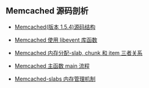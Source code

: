 ﻿## Memcached 源码剖析

* [Memcached(版本 1.5.4)源码结构](https://github.com/steveLauwh/Memcached/blob/master/The%20Annotated%20Memcached%20Sources/Memcached(%E7%89%88%E6%9C%AC%201.5.4)%E6%BA%90%E7%A0%81%E7%BB%93%E6%9E%84.md)

* [Memcached 使用 libevent 库函数](https://github.com/steveLauwh/Memcached/blob/master/The%20Annotated%20Memcached%20Sources/Memcached%20%E4%BD%BF%E7%94%A8%20libevent%20%E5%BA%93%E5%87%BD%E6%95%B0.md)

* [Memcached 内存分配-slab, chunk 和 item 三者关系](https://github.com/steveLauwh/Memcached/blob/master/The%20Annotated%20Memcached%20Sources/Memcached%E5%86%85%E5%AD%98%E5%88%86%E9%85%8D-slab%2C%20chunk%20%E5%92%8C%20item%20%E4%B8%89%E8%80%85%E5%85%B3%E7%B3%BB.md)

* [Memcached 主函数 main 流程](https://github.com/steveLauwh/Memcached/blob/master/The%20Annotated%20Memcached%20Sources/Memcached%20%E4%B8%BB%E5%87%BD%E6%95%B0%20main%20%E6%B5%81%E7%A8%8B.md)

* [Memcached-slabs 内存管理机制](https://github.com/steveLauwh/Memcached/blob/master/The%20Annotated%20Memcached%20Sources/Memcached-slabs%20%E5%86%85%E5%AD%98%E7%AE%A1%E7%90%86%E6%9C%BA%E5%88%B6.md)
